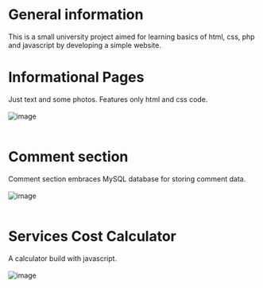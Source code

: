 # General information
This is a small university project aimed for learning basics of html, css, php and javascript by developing a simple website.
# Informational Pages
Just text and some photos. Features only html and css code.
<br /><br />
![image](https://user-images.githubusercontent.com/35616551/236665621-61b214d6-ad37-472a-8a8c-a7985b96e1fb.png)
<br /><br />
# Comment section
Comment section embraces MySQL database for storing comment data.
<br /><br />
![image](https://user-images.githubusercontent.com/35616551/236665862-3938e7b8-eead-45e9-9ee0-3344ce935348.png)
<br /><br />
# Services Cost Calculator
A calculator build with javascript.
<br /><br />
![image](https://user-images.githubusercontent.com/35616551/236665984-7486a442-cb29-4b74-887a-87ccd4d3d42b.png)
<br /><br />

